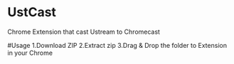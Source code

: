 UstCast
=======

Chrome Extension that cast Ustream to Chromecast

#Usage
1.Download ZIP
2.Extract zip
3.Drag & Drop the folder to Extension in your Chrome
